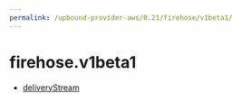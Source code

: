 ```yaml
---
permalink: /upbound-provider-aws/0.21/firehose/v1beta1/
---
```


# firehose.v1beta1



* [deliveryStream](deliveryStream.md)